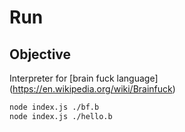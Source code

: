 # Run

## Objective
Interpreter for [brain fuck language] (https://en.wikipedia.org/wiki/Brainfuck)

```bash
node index.js ./bf.b
node index.js ./hello.b
```
